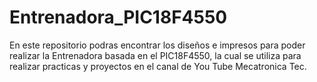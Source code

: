# Entrenadora_PIC18F4550
En este repositorio podras encontrar los diseños  e impresos para poder realizar la Entrenadora basada en el PIC18F4550, la cual se utiliza para realizar practicas y proyectos en el canal de You Tube Mecatronica Tec.
